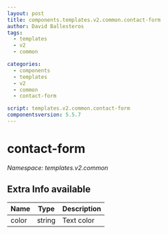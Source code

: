 ```yaml
---
layout: post
title: components.templates.v2.common.contact-form
author: David Ballesteros
tags:
  - templates
  - v2
  - common

categories:
  - components
  - templates
  - v2
  - common
  - contact-form

script: templates.v2.common.contact-form
componentsversion: 5.5.7
---
```

# contact-form

*Namespace: templates.v2.common*

## Extra Info available

| Name | Type | Description |
| --- | --- | --- |
| color | string | Text color |